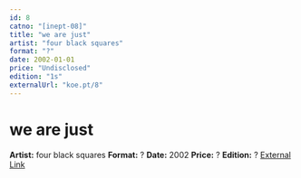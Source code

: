 ```yaml
---
id: 8
catno: "[inept-08]"
title: "we are just"
artist: "four black squares"
format: "?"
date: 2002-01-01
price: "Undisclosed"
edition: "1s"
externalUrl: "koe.pt/8"
---
```


# we are just

**Artist:** four black squares
**Format:** ?
**Date:** 2002
**Price:** ?
**Edition:** ?
[External Link](koe.pt/8)
